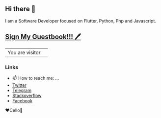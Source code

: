 ## Hi there :wave:

I am a Software Developer focused on Flutter, Python, Php and Javascript.

## [Sign My Guestbook!!! :pen:](https://twitter.com/intent/tweet?text=Hi%20%40i_am_genes%20%F0%9F%91%8B.%20I%20am%20saying%20hi%20from%20your%20Github%20profile!%20(https%3A%2F%2Fgithub.com%2Fiamgenes)%0A%0A)
<table>
  <tr>
    <td>You are visitor</td>
    <td><img src="https://ryan-lanciaux-counter.glitch.me/count.svg" alt="" /></td>
  </tr>
</table>


### Links
- 📫 How to reach me: ...
- [Twitter](https://twitter.com/iamgenes)
- [Telegram](https://t.me/iamgenes)
- [Stackoverflow](https://stackoverflow.com/users/9517391/genes)
- [Facebook](https://www.facebook.com/ItsGenes)

:heart:Cello:violin:	
